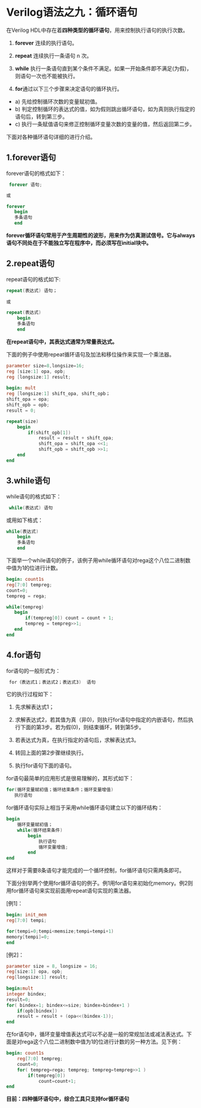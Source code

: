 # Verilog语法之九：循环语句
在Verilog HDL中存在着**四种类型的循环语句**，用来控制执行语句的执行次数。

1) **forever** 连续的执行语句。

2) **repeat** 连续执行一条语句 n 次。

3) **while** 执行一条语句直到某个条件不满足。如果一开始条件即不满足(为假)，则语句一次也不能被执行。

4) **for**通过以下三个步骤来决定语句的循环执行。

*   a) 先给控制循环次数的变量赋初值。
*   b) 判定控制循环的表达式的值，如为假则跳出循环语句，如为真则执行指定的语句后，转到第三步。
*   c) 执行一条赋值语句来修正控制循环变量次数的变量的值，然后返回第二步。

下面对各种循环语句详细的进行介绍。

## **1.forever语句**

forever语句的格式如下：

```verilog
 forever 语句; 

或

forever 
   begin 
   多条语句 
   end
```

**forever循环语句常用于产生周期性的波形，用来作为仿真测试信号。它与always语句不同处在于不能独立写在程序中，而必须写在initial块中。**

## 2.repeat语句

repeat语句的格式如下:

```verilog
repeat(表达式) 语句；
 
或

repeat(表达式) 
    begin 
    多条语句 
    end
```

**在repeat语句中，其表达式通常为常量表达式。**

下面的例子中使用repeat循环语句及加法和移位操作来实现一个乘法器。

```verilog
parameter size=8,longsize=16;
reg [size:1] opa, opb;
reg [longsize:1] result;
 
begin: mult
reg [longsize:1] shift_opa, shift_opb；
shift_opa = opa;
shift_opb = opb;
result = 0;

repeat(size)
    begin
        if(shift_opb[1])
            result = result + shift_opa; 
            shift_opa = shift_opa <<1;
            shift_opb = shift_opb >>1;
    end
end
```

## **3.while语句**

while语句的格式如下：

```verilog
 while(表达式) 语句
```

或用如下格式：

```verilog
while(表达式) 
    begin 
    多条语句 
    end
```

下面举一个while语句的例子，该例子用while循环语句对rega这个八位二进制数中值为1的位进行计数。

```verilog
begin: count1s
reg[7:0] tempreg;
count=0;
tempreg = rega;

while(tempreg)
   begin
       if(tempreg[0]) count = count + 1;
       tempreg = tempreg>>1;
   end
end
```

## **4.for语句**

for语句的一般形式为：

```verilog
 for（表达式1；表达式2；表达式3)  语句
```

它的执行过程如下：

1) 先求解表达式1；

2) 求解表达式2，若其值为真（非0)，则执行for语句中指定的内嵌语句，然后执行下面的第3步。若为假(0)，则结束循环，转到第5步。

3) 若表达式为真，在执行指定的语句后，求解表达式3。

4) 转回上面的第2步骤继续执行。

5) 执行for语句下面的语句。

for语句最简单的应用形式是很易理解的，其形式如下：

```verilog
for(循环变量赋初值；循环结束条件；循环变量增值)
   执行语句
```

for循环语句实际上相当于采用while循环语句建立以下的循环结构：

```verilog
begin
    循环变量赋初值；
    while(循环结束条件)
        begin
            执行语句
            循环变量增值;
        end
end
```

这样对于需要8条语句才能完成的一个循环控制，for循环语句只需两条即可。

下面分别举两个使用for循环语句的例子。例1用for语句来初始化memory。例2则用for循环语句来实现前面用repeat语句实现的乘法器。

\[例1\]：

```verilog
begin: init_mem
reg[7:0] tempi;

for(tempi=0;tempi<memsize;tempi=tempi+1)
memory[tempi]=0;
end
```

\[例2\]：

```verilog
parameter size = 8, longsize = 16;
reg[size:1] opa, opb;
reg[longsize:1] result;
 
begin:mult
integer bindex;
result=0;
for( bindex=1; bindex<=size; bindex=bindex+1 )
    if(opb[bindex])
    result = result + (opa<<(bindex-1));
end
```

在for语句中，循环变量增值表达式可以不必是一般的常规加法或减法表达式。下面是对rega这个八位二进制数中值为1的位进行计数的另一种方法。见下例：

```verilog
begin: count1s
    reg[7:0] tempreg;
    count=0;
    for( tempreg=rega; tempreg; tempreg=tempreg>>1 )
        if(tempreg[0]) 
            count=count+1;
end
```

**目前：四种循环语句中，综合工具只支持for循环语句**

